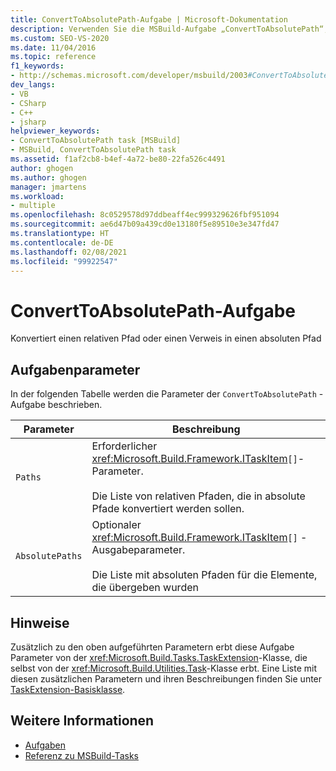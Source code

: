 ```yaml
---
title: ConvertToAbsolutePath-Aufgabe | Microsoft-Dokumentation
description: Verwenden Sie die MSBuild-Aufgabe „ConvertToAbsolutePath“, um einen relativen Pfad bzw. einen Verweis in einen absoluten Pfad zu konvertieren.
ms.custom: SEO-VS-2020
ms.date: 11/04/2016
ms.topic: reference
f1_keywords:
- http://schemas.microsoft.com/developer/msbuild/2003#ConvertToAbsolutePath
dev_langs:
- VB
- CSharp
- C++
- jsharp
helpviewer_keywords:
- ConvertToAbsolutePath task [MSBuild]
- MSBuild, ConvertToAbsolutePath task
ms.assetid: f1af2cb8-b4ef-4a72-be80-22fa526c4491
author: ghogen
ms.author: ghogen
manager: jmartens
ms.workload:
- multiple
ms.openlocfilehash: 8c0529578d97ddbeaff4ec999329626fbf951094
ms.sourcegitcommit: ae6d47b09a439cd0e13180f5e89510e3e347fd47
ms.translationtype: HT
ms.contentlocale: de-DE
ms.lasthandoff: 02/08/2021
ms.locfileid: "99922547"
---
```

# <a name="converttoabsolutepath-task"></a>ConvertToAbsolutePath-Aufgabe

Konvertiert einen relativen Pfad oder einen Verweis in einen absoluten Pfad

## <a name="task-parameters"></a>Aufgabenparameter

 In der folgenden Tabelle werden die Parameter der `ConvertToAbsolutePath` -Aufgabe beschrieben.

|Parameter|Beschreibung|
|---------------|-----------------|
|`Paths`|Erforderlicher <xref:Microsoft.Build.Framework.ITaskItem>`[]`-Parameter.<br /><br /> Die Liste von relativen Pfaden, die in absolute Pfade konvertiert werden sollen.|
|`AbsolutePaths`|Optionaler <xref:Microsoft.Build.Framework.ITaskItem>`[]` -Ausgabeparameter.<br /><br /> Die Liste mit absoluten Pfaden für die Elemente, die übergeben wurden|

## <a name="remarks"></a>Hinweise

 Zusätzlich zu den oben aufgeführten Parametern erbt diese Aufgabe Parameter von der <xref:Microsoft.Build.Tasks.TaskExtension>-Klasse, die selbst von der <xref:Microsoft.Build.Utilities.Task>-Klasse erbt. Eine Liste mit diesen zusätzlichen Parametern und ihren Beschreibungen finden Sie unter [TaskExtension-Basisklasse](../msbuild/taskextension-base-class.md).

## <a name="see-also"></a>Weitere Informationen

- [Aufgaben](../msbuild/msbuild-tasks.md)
- [Referenz zu MSBuild-Tasks](../msbuild/msbuild-task-reference.md)
